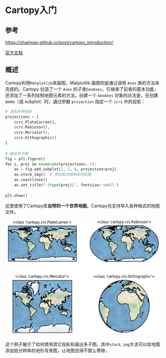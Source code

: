 # Cartopy入门

## 参考

https://zhajiman.github.io/post/cartopy_introduction/

[官方文档](https://scitools.org.uk/cartopy/docs/latest/)

## 概述

Cartopy利用`Matplotlib`来画图，Matplotlib 画图则是通过调用 `Axes` 类的方法来完成的。Cartopy 创造了一个 `Axes` 的子类`GeoAxes`，它继承了前者的基本功能，还添加了一系列绘制地图元素的方法。创建一个 `GeoAxes` 对象的办法是，在创建 axes（或 subplot）时，通过参数 `projection` 指定一个 `ccrs` 中的投影：

```python
# 选取多种投影
projections = [
    ccrs.PlateCarree(),
    ccrs.Robinson(),
    ccrs.Mercator(),
    ccrs.Orthographic()
]

# 画出多子图
fig = plt.figure()
for i, proj in enumerate(projections, 1):
    ax = fig.add_subplot(2, 2, i, projection=proj)
    ax.stock_img()  # 添加低分辨率的地形图
    ax.coastlines()
    ax.set_title(f'{type(proj)}', fontsize='small')

plt.show()
```

这里使用了Cartopy库**自带的一个世界地图**。Cartopy也支持导入各种格式的地图文件。

![投影](./images/projections.png)

这个例子展示了如何使用其它投影和画出多子图。其中`stock_img`方法可以给地图添加低分辨率的地形背景图，让地图显得不那么寒碜。